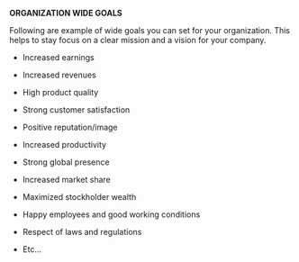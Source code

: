 **ORGANIZATION WIDE GOALS**

Following are example of wide goals you can set for your organization.
This helps to stay focus on a clear mission and a vision for your
company.

-   Increased earnings

-   Increased revenues

-   High product quality

-   Strong customer satisfaction

-   Positive reputation/image

-   Increased productivity

-   Strong global presence

-   Increased market share

-   Maximized stockholder wealth

-   Happy employees and good working conditions

-   Respect of laws and regulations

-   Etc...
